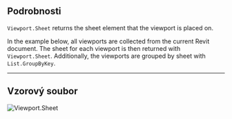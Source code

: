 ## Podrobnosti
`Viewport.Sheet` returns the sheet element that the viewport is placed on.

In the example below, all viewports are collected from the current Revit document. The sheet for each viewport is then returned with `Viewport.Sheet`. Additionally, the viewports are grouped by sheet with `List.GroupByKey`.
___
## Vzorový soubor

![Viewport.Sheet](./Revit.Elements.Viewport.Sheet_img.jpg)
